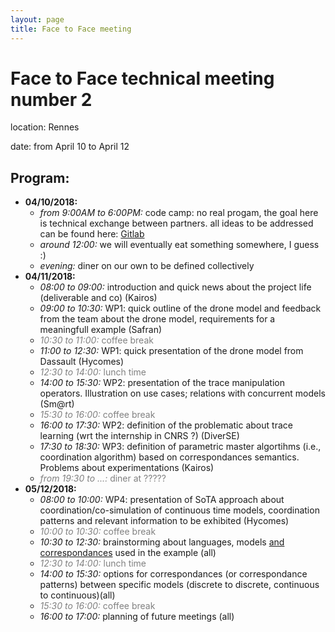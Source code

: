 ```yaml
---
layout: page
title: Face to Face meeting
---
```


# Face to Face technical meeting number 2

location: Rennes

date: from April 10 to April 12

## Program:

  * __04/10/2018:__
     * *from 9:00AM to 6:00PM:* code camp: no real progam, the goal here is technical exchange between partners. all ideas to be addressed can be found here: [Gitlab](https://gitlab.inria.fr/glose/management/blob/master/2018-04-TM-F2F/ideas.md)
     * *around 12:00:* we will eventually eat something somewhere, I guess :)
     * *evening:* diner on our own to be defined collectively
  * __04/11/2018:__
     * *08:00 to 09:00:* introduction and quick news about the project life (deliverable and co) (Kairos)
     * *09:00 to 10:30:* WP1: quick outline of the drone model and feedback from the team about the drone model, requirements for a meaningfull example (Safran)
     * <font color="grey">*10:30 to 11:00:* coffee break</font>
     * *11:00 to 12:30:* WP1: quick presentation of the drone model from Dassault (Hycomes)
     * <font color="grey">*12:30 to 14:00:* lunch time</font>
     * *14:00 to 15:30:* WP2: presentation of the trace manipulation operators. Illustration on use cases; relations with concurrent models (Sm@rt)
     * <font color="grey">*15:30 to 16:00:* coffee break</font>
     * *16:00 to 17:30:* WP2: definition of the problematic about trace learning (wrt the internship in CNRS ?) (DiverSE)
     * *17:30 to 18:30:* WP3: definition of parametric master algortihms (i.e., coordination algorithm) based on correspondances semantics. Problems about experimentations (Kairos)
     * <font color="grey">*from 19:30 to ...:* diner at ?????</font>
  * __05/12/2018:__
     * *08:00 to 10:00:* WP4: presentation of SoTA approach about coordination/co-simulation of continuous time models, coordination patterns and relevant information to be exhibited (Hycomes)
     *  <font color="grey">*10:00 to 10:30:* coffee break</font>
     * *10:30 to 12:30:* brainstorming about languages, models <u>and correspondances</u> used in the example (all)
     *  <font color="grey">*12:30 to 14:00:* lunch time</font>
     * *14:00 to 15:30:* options for correspondances (or correspondance patterns) between specific models (discrete to discrete, continuous to continuous)(all)
     *  <font color="grey">*15:30 to 16:00:* coffee break</font>
     * *16:00 to 17:00:* planning of future meetings (all)
